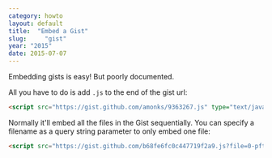 ```yaml
---
category: howto
layout: default
title:  "Embed a Gist"
slug:     "gist"
year: "2015"
date: 2015-07-07
---
```

Embedding gists is easy! But poorly documented.

All you have to do is add `.js` to the end of the gist url:

```html
<script src="https://gist.github.com/amonks/9363267.js" type="text/javascript"></script>
```

Normally it'll embed all the files in the Gist sequentially. You can specify a filename as a query string parameter to only embed one file:

```html
<script src="https://gist.github.com/b68fe6fc0c447719f2a9.js?file=0-pftv-skip-interstitial-ads.user.js" type="text/javascript"></script>
```
